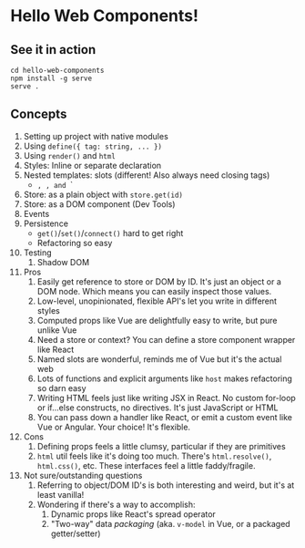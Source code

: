 # Hello Web Components!

## See it in action

```shell
cd hello-web-components
npm install -g serve
serve .
```

## Concepts

1. Setting up project with native modules
2. Using `define({ tag: string, ... })`
3. Using `render()` and `html`
4. Styles: Inline or separate declaration
5. Nested templates: slots (different! Also always need closing tags)
   - <checkout-tile>`, `<checkout-layout>`, and `<sidebar-layout>`
6. Store: as a plain object with `store.get(id)`
7. Store: as a DOM component (Dev Tools)
8. Events
9. Persistence
   - `get()`/`set()`/`connect()` hard to get right
   - Refactoring so easy
10. Testing
    1. Shadow DOM
11. Pros
    1. Easily get reference to store or DOM by ID. It's just an object or a DOM node. Which means you can easily inspect those values.
    2. Low-level, unopinionated, flexible API's let you write in different styles
    3. Computed props like Vue are delightfully easy to write, but pure unlike Vue
    4. Need a store or context? You can define a store component wrapper like React
    5. Named slots are wonderful, reminds me of Vue but it's the actual web
    6. Lots of functions and explicit arguments like `host` makes refactoring so darn easy
    7. Writing HTML feels just like writing JSX in React. No custom for-loop or if...else constructs, no directives. It's just JavaScript or HTML
    8. You can pass down a handler like React, or emit a custom event like Vue or Angular. Your choice! It's flexible.
12. Cons
    1. Defining props feels a little clumsy, particular if they are primitives
    2. `html` util feels like it's doing too much. There's `html.resolve()`, `html.css()`, etc. These interfaces feel a little faddy/fragile.
13. Not sure/outstanding questions
    1. Referring to object/DOM ID's is both interesting and weird, but it's at least vanilla!
    2. Wondering if there's a way to accomplish:
       1. Dynamic props like React's spread operator
       2. "Two-way" data _packaging_ (aka. `v-model` in Vue, or a packaged getter/setter)
